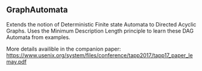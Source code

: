 ## GraphAutomata ##

Extends the notion of Deterministic Finite state Automata to Directed Acyclic Graphs.  Uses the Minimum Description Length principle to learn these DAG Automata from examples.

More details availible in the companion paper: https://www.usenix.org/system/files/conference/tapp2017/tapp17_paper_lemay.pdf
